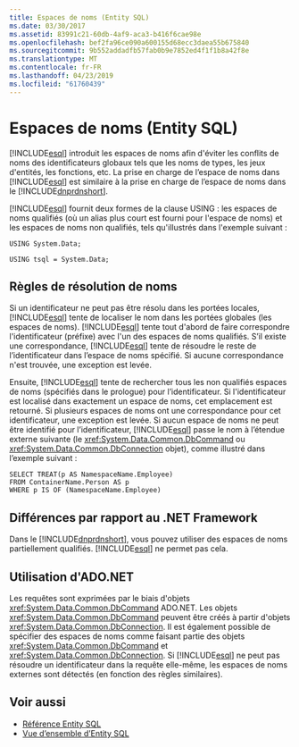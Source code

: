 ```yaml
---
title: Espaces de noms (Entity SQL)
ms.date: 03/30/2017
ms.assetid: 83991c21-60db-4af9-aca3-b416f6cae98e
ms.openlocfilehash: bef2fa96ce090a600155d68ecc3daea55b675840
ms.sourcegitcommit: 9b552addadfb57fab0b9e7852ed4f1f1b8a42f8e
ms.translationtype: MT
ms.contentlocale: fr-FR
ms.lasthandoff: 04/23/2019
ms.locfileid: "61760439"
---
```

# <a name="namespaces-entity-sql"></a>Espaces de noms (Entity SQL)
[!INCLUDE[esql](../../../../../../includes/esql-md.md)] introduit les espaces de noms afin d'éviter les conflits de noms des identificateurs globaux tels que les noms de types, les jeux d'entités, les fonctions, etc. La prise en charge de l’espace de noms dans [!INCLUDE[esql](../../../../../../includes/esql-md.md)] est similaire à la prise en charge de l’espace de noms dans le [!INCLUDE[dnprdnshort](../../../../../../includes/dnprdnshort-md.md)].  
  
 [!INCLUDE[esql](../../../../../../includes/esql-md.md)] fournit deux formes de la clause USING : les espaces de noms qualifiés (où un alias plus court est fourni pour l'espace de noms) et les espaces de noms non qualifiés, tels qu'illustrés dans l'exemple suivant :  
  
 `USING System.Data;`  
  
 `USING tsql = System.Data;`  
  
## <a name="name-resolution-rules"></a>Règles de résolution de noms  
 Si un identificateur ne peut pas être résolu dans les portées locales, [!INCLUDE[esql](../../../../../../includes/esql-md.md)] tente de localiser le nom dans les portées globales (les espaces de noms). [!INCLUDE[esql](../../../../../../includes/esql-md.md)] tente tout d'abord de faire correspondre l'identificateur (préfixe) avec l'un des espaces de noms qualifiés. S’il existe une correspondance, [!INCLUDE[esql](../../../../../../includes/esql-md.md)] tente de résoudre le reste de l’identificateur dans l’espace de noms spécifié. Si aucune correspondance n'est trouvée, une exception est levée.  
  
 Ensuite, [!INCLUDE[esql](../../../../../../includes/esql-md.md)] tente de rechercher tous les non qualifiés espaces de noms (spécifiés dans le prologue) pour l’identificateur. Si l'identificateur est localisé dans exactement un espace de noms, cet emplacement est retourné. Si plusieurs espaces de noms ont une correspondance pour cet identificateur, une exception est levée. Si aucun espace de noms ne peut être identifié pour l’identificateur, [!INCLUDE[esql](../../../../../../includes/esql-md.md)] passe le nom à l’étendue externe suivante (le <xref:System.Data.Common.DbCommand> ou <xref:System.Data.Common.DbConnection> objet), comme illustré dans l’exemple suivant :  
  
```  
SELECT TREAT(p AS NamespaceName.Employee)  
FROM ContainerName.Person AS p  
WHERE p IS OF (NamespaceName.Employee)  
```  
  
## <a name="differences-from-the-net-framework"></a>Différences par rapport au .NET Framework  
 Dans le [!INCLUDE[dnprdnshort](../../../../../../includes/dnprdnshort-md.md)], vous pouvez utiliser des espaces de noms partiellement qualifiés. [!INCLUDE[esql](../../../../../../includes/esql-md.md)] ne permet pas cela.  
  
## <a name="adonet-usage"></a>Utilisation d'ADO.NET  
 Les requêtes sont exprimées par le biais d'objets <xref:System.Data.Common.DbCommand> ADO.NET. Les objets <xref:System.Data.Common.DbCommand> peuvent être créés à partir d'objets <xref:System.Data.Common.DbConnection>. Il est également possible de spécifier des espaces de noms comme faisant partie des objets <xref:System.Data.Common.DbCommand> et <xref:System.Data.Common.DbConnection>. Si [!INCLUDE[esql](../../../../../../includes/esql-md.md)] ne peut pas résoudre un identificateur dans la requête elle-même, les espaces de noms externes sont détectés (en fonction des règles similaires).  
  
## <a name="see-also"></a>Voir aussi

- [Référence Entity SQL](../../../../../../docs/framework/data/adonet/ef/language-reference/entity-sql-reference.md)
- [Vue d’ensemble d’Entity SQL](../../../../../../docs/framework/data/adonet/ef/language-reference/entity-sql-overview.md)
